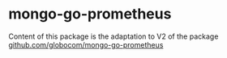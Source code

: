 # mongo-go-prometheus
 Content of this package is the adaptation to V2 of the package  
 [github.com/globocom/mongo-go-prometheus](https://github.com/globocom/mongo-go-prometheus/tree/main)
